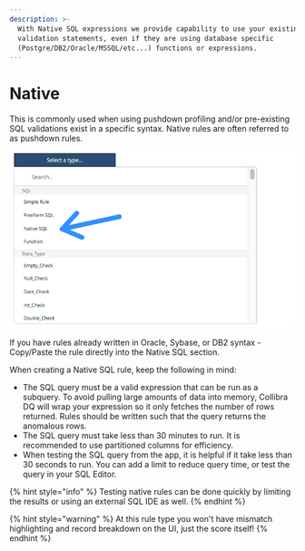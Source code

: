```yaml
---
description: >-
  With Native SQL expressions we provide capability to use your existing
  validation statements, even if they are using database specific
  (Postgre/DB2/Oracle/MSSQL/etc...) functions or expressions.
---
```


# Native

This is commonly used when using pushdown profiling and/or pre-existing SQL validations exist in a specific syntax.  Native rules are often referred to as pushdown rules.

![](<../../../../.gitbook/assets/image (118).png>)

If you have rules already written in Oracle, Sybase, or DB2 syntax - Copy/Paste the rule directly into the Native SQL section.&#x20;

When creating a Native SQL rule, keep the following in mind:

* The SQL query must be a valid expression that can be run as a subquery. To avoid pulling large amounts of data into memory, Collibra DQ will wrap your expression so it only fetches the number of rows returned. Rules should be written such that the query returns the anomalous rows.
* The SQL query must take less than 30 minutes to run. It is recommended to use partitioned columns for efficiency.
* When testing the SQL query from the app, it is helpful if it take less than 30 seconds to run. You can add a limit to reduce query time, or test the query in your SQL Editor.

{% hint style="info" %}
Testing native rules can be done quickly by limiting the results or using an external SQL IDE as well.
{% endhint %}

{% hint style="warning" %}
At this rule type you won't have mismatch highlighting and record breakdown on the UI, just the score itself!&#x20;
{% endhint %}
